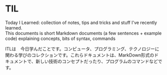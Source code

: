 # TIL

Today I Learned: collection of notes, tips and tricks and stuff  I've recently learned.   
This documents is short Markdown documents (a few sentences + example code) explaining concepts, bits of syntax, commands

ITLは　今日学んだことです。コンピュータ、プログラミング、テクノロジーに関わる学びのコレクションです。これらドキュメントは、MarkDown形式のドキュメントで、新しい技術のコンセプトだったり、プログラムのコマンドなどです。
